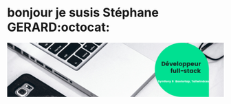 # bonjour je susis Stéphane GERARD:octocat:

<img src="https://github.com/Gerard41330/Stephane-GERARD/blob/main/Developpeur-full-stack.png">
